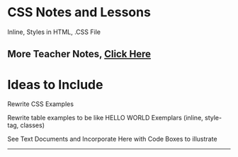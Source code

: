 # CSS Notes and Lessons
Inline, Styles in HTML, .CSS File

More Teacher Notes, <a href="https://github.com/QEHS-Websites/CSS-Sandbox">Click Here</a>
---

# Ideas to Include
Rewrite CSS Examples

Rewrite table examples to be like HELLO WORLD Exemplars (inline, style-tag, classes)

See Text Documents and Incorporate Here with Code Boxes to illustrate

---
